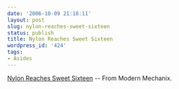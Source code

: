 ```yaml
---
date: '2006-10-09 21:18:11'
layout: post
slug: nylon-reaches-sweet-sixteen
status: publish
title: Nylon Reaches Sweet Sixteen
wordpress_id: '424'
tags:
- Asides
---
```


[Nylon Reaches Sweet Sixteen](http://blog.modernmechanix.com/2006/10/09/nylon-reaches-sweet-sixteen/) -- From Modern Mechanix.
